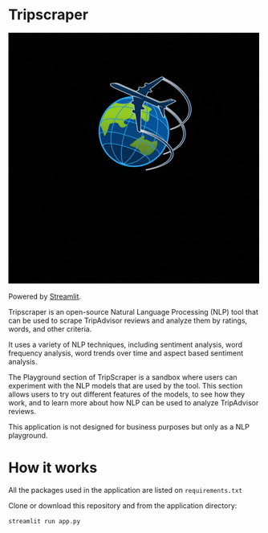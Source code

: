 
# Tripscraper

![Screenshot](tripscraper.gif)

Powered by [Streamlit](https://streamlit.io/).

Tripscraper is an open-source Natural Language Processing (NLP) tool that can be used to scrape TripAdvisor reviews and analyze them by ratings, words, and other criteria.
             
It uses a variety of NLP techniques, including sentiment analysis, word frequency analysis, word trends over time and aspect based sentiment analysis.

The Playground section of TripScraper is a sandbox where users can experiment with the NLP models that are used by the tool. This section allows users to try out different features of the models, to see how they work, and to learn more about how NLP can be used to analyze TripAdvisor reviews.

This application is not designed for business purposes but only as a NLP playground.

# How it works

All the packages used in the application are listed on `requirements.txt`

Clone or download this repository and from the application directory:

```
streamlit run app.py
```
